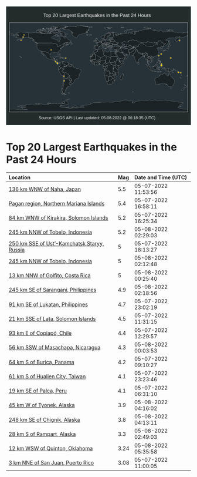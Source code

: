![Map](./map.png)

# Top 20 Largest Earthquakes in the Past 24 Hours

| Location | Mag | Date and Time (UTC) |
|:---|:---|:---|
| [136 km WNW of Naha, Japan](https://earthquake.usgs.gov/earthquakes/eventpage/us7000h7s7) | 5.5 | 05-07-2022 11:53:56 |
| [Pagan region, Northern Mariana Islands](https://earthquake.usgs.gov/earthquakes/eventpage/us7000h7t6) | 5.4 | 05-07-2022 16:58:11 |
| [84 km WNW of Kirakira, Solomon Islands](https://earthquake.usgs.gov/earthquakes/eventpage/us7000h7sz) | 5.2 | 05-07-2022 16:25:34 |
| [245 km NNW of Tobelo, Indonesia](https://earthquake.usgs.gov/earthquakes/eventpage/us7000h7vi) | 5.2 | 05-08-2022 02:29:03 |
| [250 km SSE of Ust’-Kamchatsk Staryy, Russia](https://earthquake.usgs.gov/earthquakes/eventpage/us7000h7tk) | 5 | 05-07-2022 18:13:27 |
| [245 km NNW of Tobelo, Indonesia](https://earthquake.usgs.gov/earthquakes/eventpage/us7000h7ve) | 5 | 05-08-2022 02:12:48 |
| [13 km NNW of Golfito, Costa Rica](https://earthquake.usgs.gov/earthquakes/eventpage/us7000h7v8) | 5 | 05-08-2022 00:25:40 |
| [245 km SE of Sarangani, Philippines](https://earthquake.usgs.gov/earthquakes/eventpage/us7000h7vg) | 4.9 | 05-08-2022 02:18:56 |
| [91 km SE of Lukatan, Philippines](https://earthquake.usgs.gov/earthquakes/eventpage/us7000h7ur) | 4.7 | 05-07-2022 23:02:19 |
| [21 km SSE of Lata, Solomon Islands](https://earthquake.usgs.gov/earthquakes/eventpage/us7000h7s0) | 4.5 | 05-07-2022 11:31:15 |
| [93 km E of Copiapó, Chile](https://earthquake.usgs.gov/earthquakes/eventpage/us7000h7sa) | 4.4 | 05-07-2022 12:29:57 |
| [56 km SSW of Masachapa, Nicaragua](https://earthquake.usgs.gov/earthquakes/eventpage/us7000h7v2) | 4.3 | 05-08-2022 00:03:53 |
| [64 km S of Burica, Panama](https://earthquake.usgs.gov/earthquakes/eventpage/us7000h7rj) | 4.2 | 05-07-2022 09:10:27 |
| [61 km S of Hualien City, Taiwan](https://earthquake.usgs.gov/earthquakes/eventpage/us7000h7uu) | 4.1 | 05-07-2022 23:23:46 |
| [19 km SE of Palca, Peru](https://earthquake.usgs.gov/earthquakes/eventpage/us7000h7qq) | 4.1 | 05-07-2022 06:31:10 |
| [45 km W of Tyonek, Alaska](https://earthquake.usgs.gov/earthquakes/eventpage/ak0225vr9lag) | 3.9 | 05-08-2022 04:16:02 |
| [248 km SE of Chignik, Alaska](https://earthquake.usgs.gov/earthquakes/eventpage/ak0225vr8ytd) | 3.8 | 05-08-2022 04:13:11 |
| [28 km S of Rampart, Alaska](https://earthquake.usgs.gov/earthquakes/eventpage/ak0225vq9sq0) | 3.3 | 05-08-2022 02:49:03 |
| [12 km WSW of Quinton, Oklahoma](https://earthquake.usgs.gov/earthquakes/eventpage/ok2022iylz) | 3.24 | 05-08-2022 05:35:58 |
| [3 km NNE of San Juan, Puerto Rico](https://earthquake.usgs.gov/earthquakes/eventpage/pr71347768) | 3.08 | 05-07-2022 11:00:05 |
